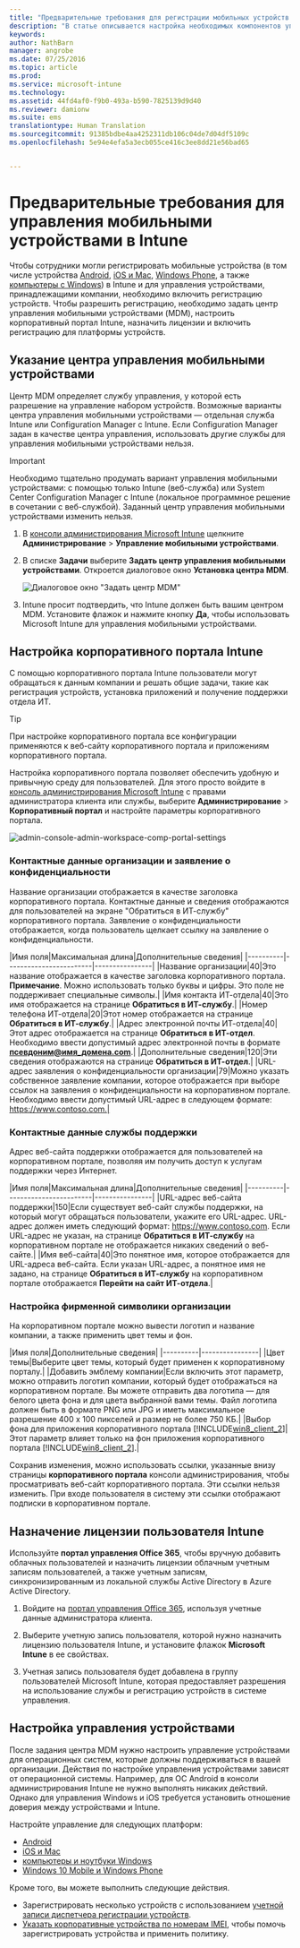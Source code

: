 ```yaml
---
title: "Предварительные требования для регистрации мобильных устройств | Microsoft Intune"
description: "В статье описывается настройка необходимых компонентов управления мобильными устройствами и подготовка к регистрации разных операционных систем."
keywords: 
author: NathBarn
manager: angrobe
ms.date: 07/25/2016
ms.topic: article
ms.prod: 
ms.service: microsoft-intune
ms.technology: 
ms.assetid: 44fd4af0-f9b0-493a-b590-7825139d9d40
ms.reviewer: damionw
ms.suite: ems
translationtype: Human Translation
ms.sourcegitcommit: 91385bdbe4aa4252311db106c04de7d04df5109c
ms.openlocfilehash: 5e94e4efa5a3ecb055ce416c3ee8dd21e56bad65


---
```


# Предварительные требования для управления мобильными устройствами в Intune
Чтобы сотрудники могли регистрировать мобильные устройства (в том числе устройства [Android](set-up-android-management-with-microsoft-intune.md), [iOS и Mac](set-up-ios-and-mac-management-with-microsoft-intune.md), [Windows Phone](set-up-windows-phone-management-with-microsoft-intune.md), а также [компьютеры с Windows](set-up-windows-device-management-with-microsoft-intune.md)) в Intune и для управления устройствами, принадлежащими компании, необходимо включить регистрацию устройств. Чтобы разрешить регистрацию, необходимо задать центр управления мобильными устройствами (MDM), настроить корпоративный портал Intune, назначить лицензии и включить регистрацию для платформы устройств.

## Указание центра управления мобильными устройствами
Центр MDM определяет службу управления, у которой есть разрешение на управление набором устройств. Возможные варианты центра управления мобильными устройствами — отдельная служба Intune или Configuration Manager с Intune. Если Configuration Manager задан в качестве центра управления, использовать другие службы для управления мобильными устройствами нельзя.

>[!IMPORTANT]
> Необходимо тщательно продумать вариант управления мобильными устройствами: с помощью только Intune (веб-служба) или System Center Configuration Manager с Intune (локальное программное решение в сочетании с веб-службой). Заданный центр управления мобильными устройствами изменить нельзя.



1.  В [консоли администрирования Microsoft Intune](http://manage.microsoft.com) щелкните **Администрирование** &gt; **Управление мобильными устройствами**.

2.  В списке **Задачи** выберите **Задать центр управления мобильными устройствами**. Откроется диалоговое окно **Установка центра MDM**.

    ![Диалоговое окно "Задать центр MDM"](../media/intune-mdm-authority.png)

3.  Intune просит подтвердить, что Intune должен быть вашим центром MDM. Установите флажок и нажмите кнопку **Да**, чтобы использовать Microsoft Intune для управления мобильными устройствами.

## Настройка корпоративного портала Intune

С помощью корпоративного портала Intune пользователи могут обращаться к данным компании и решать общие задачи, такие как регистрация устройств, установка приложений и получение поддержки отдела ИТ.

> [!TIP]
> При настройке корпоративного портала все конфигурации применяются к веб-сайту корпоративного портала и приложениям корпоративного портала.

Настройка корпоративного портала позволяет обеспечить удобную и привычную среду для пользователей. Для этого просто войдите в [консоль администрирования Microsoft Intune](https://manage.microsoft.com) с правами администратора клиента или службы, выберите **Администрирование** &gt; **Корпоративный портал** и настройте параметры корпоративного портала.

![admin-console-admin-workspace-comp-portal-settings](../media/cp_sa_cpsetup.PNG)

### Контактные данные организации и заявление о конфиденциальности

Название организации отображается в качестве заголовка корпоративного портала. Контактные данные и сведения отображаются для пользователей на экране "Обратиться в ИТ-службу" корпоративного портала. Заявление о конфиденциальности отображается, когда пользователь щелкает ссылку на заявление о конфиденциальности.

|Имя поля|Максимальная длина|Дополнительные сведения|
    |----------|------------------------|----------------|
    |Название организации|40|Это название отображается в качестве заголовка корпоративного портала. **Примечание**. Можно использовать только буквы и цифры. Это поле не поддерживает специальные символы.|
    |Имя контакта ИТ-отдела|40|Это имя отображается на странице **Обратиться в ИТ-службу**.|
    |Номер телефона ИТ-отдела|20|Этот номер отображается на странице **Обратиться в ИТ-службу**.|
    |Адрес электронной почты ИТ-отдела|40|Этот адрес отображается на странице **Обратиться в ИТ-отдел**. Необходимо ввести допустимый адрес электронной почты в формате **псевдоним@имя_домена.com**.|
    |Дополнительные сведения|120|Эти сведения отображаются на странице **Обратиться в ИТ-отдел**.|
    |URL-адрес заявления о конфиденциальности организации|79|Можно указать собственное заявление компании, которое отображается при выборе ссылок на заявления о конфиденциальности на корпоративном портале. Необходимо ввести допустимый URL-адрес в следующем формате: https://www.contoso.com.|

### Контактные данные службы поддержки
Адрес веб-сайта поддержки отображается для пользователей на корпоративном портале, позволяя им получить доступ к услугам поддержки через Интернет.

|Имя поля|Максимальная длина|Дополнительные сведения|
    |----------|------------------------|----------------|
    |URL-адрес веб-сайта поддержки|150|Если существует веб-сайт службы поддержки, на который могут обращаться пользователи, укажите его URL-адрес. URL-адрес должен иметь следующий формат: https://www.contoso.com. Если URL-адрес не указан, на странице **Обратиться в ИТ-службу** на корпоративном портале не отображается никаких сведений о веб-сайте.|
    |Имя веб-сайта|40|Это понятное имя, которое отображается для URL-адреса веб-сайта. Если указан URL-адрес, а понятное имя не задано, на странице **Обратиться в ИТ-службу** на корпоративном портале отображается **Перейти на сайт ИТ-отдела**.|


### Настройка фирменной символики организации

На корпоративном портале можно вывести логотип и название компании, а также применить цвет темы и фон.

|Имя поля|Дополнительные сведения|
    |----------|----------------|
    |Цвет темы|Выберите цвет темы, который будет применен к корпоративному порталу.|
    |Добавить эмблему компании|Если включить этот параметр, можно отправить логотип компании, который будет отображаться на корпоративном портале. Вы можете отправить два логотипа — для белого цвета фона и для цвета выбранной вами темы. Файл логотипа должен быть в формате PNG или JPG и иметь максимальное разрешение 400 x 100 пикселей и размер не более 750 КБ.|
    |Выбор фона для приложения корпоративного портала [!INCLUDE[win8_client_2](../includes/win8_client_2_md.md)]|Этот параметр влияет только на фон приложения корпоративного портала [!INCLUDE[win8_client_2](../includes/win8_client_2_md.md)].|


Сохранив изменения, можно использовать ссылки, указанные внизу страницы **корпоративного портала** консоли администрирования, чтобы просматривать веб-сайт корпоративного портала. Эти ссылки нельзя изменить. При входе пользователя в систему эти ссылки отображают подписки в корпоративном портале.

## Назначение лицензии пользователя Intune

Используйте **портал управления Office 365**, чтобы вручную добавить облачных пользователей и назначить лицензии облачным учетным записям пользователей, а также учетным записям, синхронизированным из локальной службы Active Directory в Azure Active Directory.

1.  Войдите на [портал управления Office 365](https://portal.office.com/Admin/Default.aspx), используя учетные данные администратора клиента.

2.  Выберите учетную запись пользователя, которой нужно назначить лицензию пользователя Intune, и установите флажок **Microsoft Intune** в ее свойствах.

3.  Учетная запись пользователя будет добавлена в группу пользователей Microsoft Intune, которая предоставляет разрешения на использование службы и регистрацию устройств в системе управления.

## Настройка управления устройствами
После задания центра MDM нужно настроить управление устройствами для операционных систем, которые должны поддерживаться в вашей организации. Действия по настройке управления устройствами зависят от операционной системы. Например, для ОС Android в консоли администрирования Intune не нужно выполнять никаких действий. Однако для управления Windows и iOS требуется установить отношение доверия между устройствами и Intune.

Настройте управление для следующих платформ:
- [Android](set-up-android-management-with-microsoft-intune.md)
- [iOS и Mac](set-up-ios-and-mac-management-with-microsoft-intune.md)
- [компьютеры и ноутбуки Windows](set-up-windows-device-management-with-microsoft-intune.md)
- [Windows 10 Mobile и Windows Phone](set-up-windows-phone-management-with-microsoft-intune.md)

Кроме того, вы можете выполнить следующие действия.
 - Зарегистрировать несколько устройств с использованием [учетной записи диспетчера регистрации устройств](enroll-corporate-owned-devices-with-the-device-enrollment-manager-in-microsoft-intune.md).
 - [Указать корпоративные устройства по номерам IMEI](specify-corporate-owned-devices-with-international-mobile-equipment-identity-imei-numbers.md), чтобы помочь зарегистрировать устройства и применить политику.



<!--HONumber=Sep16_HO3-->


